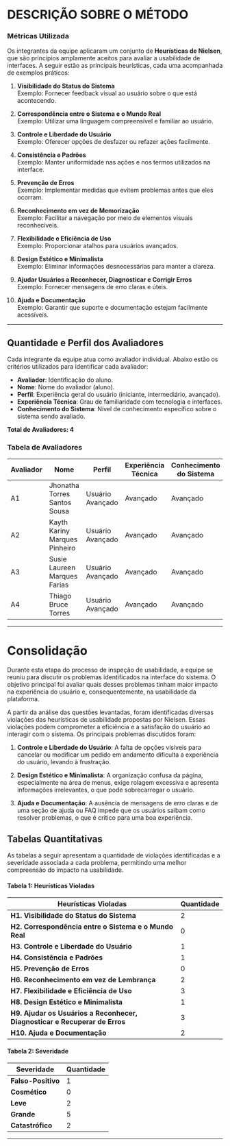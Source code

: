 # DESCRIÇÃO SOBRE O MÉTODO

### Métricas Utilizada

Os integrantes da equipe aplicaram um conjunto de **Heurísticas de Nielsen**, que são princípios amplamente aceitos para avaliar a usabilidade de interfaces. A seguir estão as principais heurísticas, cada uma acompanhada de exemplos práticos:

1. **Visibilidade do Status do Sistema**  
   Exemplo: Fornecer feedback visual ao usuário sobre o que está acontecendo.

2. **Correspondência entre o Sistema e o Mundo Real**  
   Exemplo: Utilizar uma linguagem compreensível e familiar ao usuário.

3. **Controle e Liberdade do Usuário**  
   Exemplo: Oferecer opções de desfazer ou refazer ações facilmente.

4. **Consistência e Padrões**  
   Exemplo: Manter uniformidade nas ações e nos termos utilizados na interface.

5. **Prevenção de Erros**  
   Exemplo: Implementar medidas que evitem problemas antes que eles ocorram.

6. **Reconhecimento em vez de Memorização**  
   Exemplo: Facilitar a navegação por meio de elementos visuais reconhecíveis.

7. **Flexibilidade e Eficiência de Uso**  
   Exemplo: Proporcionar atalhos para usuários avançados.

8. **Design Estético e Minimalista**  
   Exemplo: Eliminar informações desnecessárias para manter a clareza.

9. **Ajudar Usuários a Reconhecer, Diagnosticar e Corrigir Erros**  
   Exemplo: Fornecer mensagens de erro claras e úteis.

10. **Ajuda e Documentação**  
    Exemplo: Garantir que suporte e documentação estejam facilmente acessíveis.

---

## Quantidade e Perfil dos Avaliadores

Cada integrante da equipe atua como avaliador individual. Abaixo estão os critérios utilizados para identificar cada avaliador:

- **Avaliador**: Identificação do aluno.
- **Nome**: Nome do avaliador (aluno).
- **Perfil**: Experiência geral do usuário (iniciante, intermediário, avançado).
- **Experiência Técnica**: Grau de familiaridade com tecnologia e interfaces.
- **Conhecimento do Sistema**: Nível de conhecimento específico sobre o sistema sendo avaliado.

**Total de Avaliadores: 4**

### Tabela de Avaliadores

| Avaliador |               Nome                |        Perfil        |       Experiência Técnica       |        Conhecimento do Sistema       | 
|-----------|----------------------------------|---------------------|--------------------------------|-------------------------------------|
|     A1    | Jhonatha Torres Santos Sousa     | Usuário Avançado    | Avançado                       | Avançado                           |
|     A2    | Kayth Kariny Marques Pinheiro    | Usuário Avançado    | Avançado                       | Avançado                           |
|     A3    | Susie Laureen Marques Farias     | Usuário Avançado    | Avançado                       | Avançado                           |
|     A4    | Thiago Bruce Torres              | Usuário Avançado    | Avançado                       | Avançado                           |

---

# Consolidação

Durante esta etapa do processo de inspeção de usabilidade, a equipe se reuniu para discutir os problemas identificados na interface do sistema. O objetivo principal foi avaliar quais desses problemas tinham maior impacto na experiência do usuário e, consequentemente, na usabilidade da plataforma.

A partir da análise das questões levantadas, foram identificadas diversas violações das heurísticas de usabilidade propostas por Nielsen. Essas violações podem comprometer a eficiência e a satisfação do usuário ao interagir com o sistema. Os principais problemas discutidos foram:

1. **Controle e Liberdade do Usuário**: A falta de opções visíveis para cancelar ou modificar um pedido em andamento dificulta a experiência do usuário, levando à frustração.
  
2. **Design Estético e Minimalista**: A organização confusa da página, especialmente na área de menus, exige rolagem excessiva e apresenta informações irrelevantes, o que pode sobrecarregar o usuário.

3. **Ajuda e Documentação**: A ausência de mensagens de erro claras e de uma seção de ajuda ou FAQ impede que os usuários saibam como resolver problemas, o que é crítico para uma boa experiência.
   

## Tabelas Quantitativas

As tabelas a seguir apresentam a quantidade de violações identificadas e a severidade associada a cada problema, permitindo uma melhor compreensão do impacto na usabilidade.

#### Tabela 1: Heurísticas Violadas

| Heurísticas Violadas                                           | Quantidade |
|---------------------------------------------------------------|------------|
| **H1. Visibilidade do Status do Sistema**                          | 2          |
| **H2. Correspondência entre o Sistema e o Mundo Real**             | 0          |
| **H3. Controle e Liberdade do Usuário**                            | 1          |
| **H4. Consistência e Padrões**                                     | 1          |
| **H5. Prevenção de Erros**                                         | 0          |
| **H6. Reconhecimento em vez de Lembrança**                         | 2          |
| **H7. Flexibilidade e Eficiência de Uso**                          | 3          |
| **H8. Design Estético e Minimalista**                              | 1          |
| **H9. Ajudar os Usuários a Reconhecer, Diagnosticar e Recuperar de Erros** | 3          |
| **H10. Ajuda e Documentação**                                       | 2          |

#### Tabela 2: Severidade

| Severidade        | Quantidade |
|-------------------|------------|
| **Falso-Positivo** | 1          |
| **Cosmético**      | 0          |
| **Leve**           | 2          |
| **Grande**         | 5          |
| **Catastrófico**   | 2          |

----

